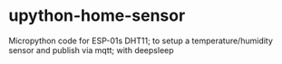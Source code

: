 # upython-home-sensor
Micropython code for ESP-01s DHT11; to setup a temperature/humidity sensor and publish via mqtt; with deepsleep
